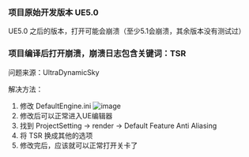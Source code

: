 ### 项目原始开发版本 UE5.0
UE5.0 之后的版本，打开可能会崩溃（至少5.1会崩溃，其余版本没有测试过）

### 项目编译后打开崩溃，崩溃日志包含关键词：TSR

问题来源：UltraDynamicSky

解决方法：

 1. 修改 DefaultEngine.ini
    ![image](https://github.com/FHangH/UE_WeatherSystem_Gaode/assets/49579735/c0115739-1ff4-4fce-944e-1c7fa0637499)
 2. 修改后可以正常进入UE编辑器
 3. 找到 ProjectSetting -> render -> Default Feature Anti Aliasing
 4. 将 TSR 换成其他的选项
 5. 修改完后，应该就可以正常打开关卡了
